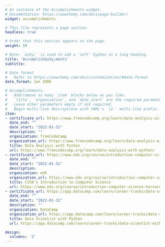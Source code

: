 ```yaml
---
# An instance of the Accomplishments widget.
# Documentation: https://wowchemy.com/docs/page-builder/
widget: accomplishments

# This file represents a page section.
headless: true

# Order that this section appears on the page.
weight: 50

# Note: `&shy;` is used to add a 'soft' hyphen in a long heading.
title: 'Accomplish&shy;ments'
subtitle:

# Date format
#   Refer to https://wowchemy.com/docs/customization/#date-format
date_format: Jan 2006

# Accomplishments.
#   Add/remove as many `item` blocks below as you like.
#   `title`, `organization`, and `date_start` are the required parameters.
#   Leave other parameters empty if not required.
#   Begin multi-line descriptions with YAML's `|2-` multi-line prefix.
item:
- certificate_url: https://www.freecodecamp.org/learn/data-analysis-with-python/ 
  date_end: ""
  date_start: "2022-01-31"
  description: ""
  organization: freeCodeCamp
  organization_url: https://www.freecodecamp.org/learn/data-analysis-with-python/ 
  title: Data Analysis with Python
  url: https://www.freecodecamp.org/learn/data-analysis-with-python/ 
- certificate_url: https://www.edx.org/course/introduction-computer-science-harvardx-cs50x
  date_end: ""
  date_start: "2022-01-31"
  description:
  organization: edX
  organization_url: https://www.edx.org/course/introduction-computer-science-harvardx-cs50x
  title: CS50's Introduction to Computer Science
  url: https://www.edx.org/course/introduction-computer-science-harvardx-cs50x
- certificate_url: https://app.datacamp.com/learn/career-tracks/data-scientist-with-python?version=5
  date_end: ""
  date_start: "2022-01-31"
  description: ""
  organization: DataCamp
  organization_url: https://app.datacamp.com/learn/career-tracks/data-scientist-with-python?version=5
  title: Data Scientist with Python
  url: https://app.datacamp.com/learn/career-tracks/data-scientist-with-python?version=5

design:
  columns: '2' 
---
```

